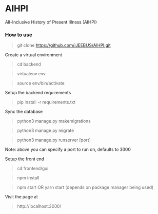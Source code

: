 # AIHPI
All-Inclusive History of Present Illness (AIHPI) 

### How to use
> git clone https://github.com/iJEEBUS/AIHPI.git

Create a virtual environment

> cd backend

> virtualenv env

> source env/bin/activate


Setup the backend requirements

> pip install -r requirements.txt

Sync the database

> python3 manage.py makemigrations

> python3 manage.py migrate

> python3 manage.py runserver [port]

Note: above you can specify a port to run on, defaults to 3000


Setup the front end

> cd frontend/gui

> npm install

> npm start OR yarn start (depends on package manager being used)


Visit the page at 
> http://localhost:3000/


